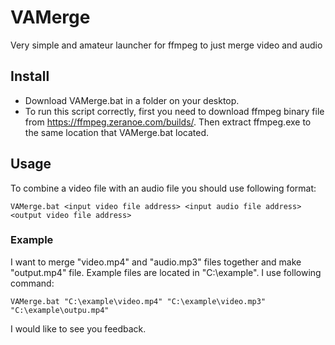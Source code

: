 # VAMerge
Very simple and amateur launcher for ffmpeg to just merge video and audio

## Install
* Download VAMerge.bat in a folder on your desktop.
* To run this script correctly, first you need to download ffmpeg binary file from https://ffmpeg.zeranoe.com/builds/. Then extract ffmpeg.exe to the same location that VAMerge.bat located.

## Usage
To combine a video file with an audio file you should use following format:

``
VAMerge.bat <input video file address> <input audio file address> <output video file address>
``
### Example
I want to merge "video.mp4" and "audio.mp3" files together and make "output.mp4" file. Example files are located in "C:\example\". I use following command:

``
VAMerge.bat "C:\example\video.mp4" "C:\example\video.mp3" "C:\example\outpu.mp4"
``

I would like to see you feedback.
